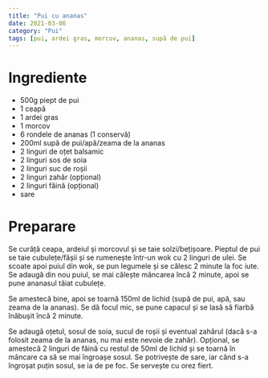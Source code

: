 ```yaml
---
title: "Pui cu ananas"
date: 2021-03-06
category: "Pui"
tags: [pui, ardei gras, morcov, ananas, supă de pui]
---
```


# Ingrediente
* 500g piept de pui
* 1 ceapă
* 1 ardei gras
* 1 morcov
* 6 rondele de ananas (1 conservă)
* 200ml supă de pui/apă/zeama de la ananas
* 2 linguri de oțet balsamic
* 2 linguri sos de soia
* 2 linguri suc de roșii
* 2 linguri zahăr (opțional)
* 2 linguri făină (opțional)
* sare

# Preparare
Se curăță ceapa, ardeiul și morcovul și se taie solzi/bețișoare. Pieptul de pui se taie cubulețe/fâșii și se rumenește într-un wok cu 2 linguri de ulei. Se scoate apoi puiul din wok, se pun legumele și se călesc 2 minute la foc iute. Se adaugă din nou puiul, se mai călește mâncarea încă 2 minute, apoi se pune ananasul tăiat cubulețe.

Se amestecă bine, apoi se toarnă 150ml de lichid (supă de pui, apă, sau zeama de la ananas). Se dă focul mic, se pune capacul și se lasă să fiarbă înăbușit încă 2 minute.

Se adaugă oțetul, sosul de soia, sucul de roșii și eventual zahărul (dacă s-a folosit zeama de la ananas, nu mai este nevoie de zahăr). Opțional, se amestecă 2 linguri de făină cu restul de 50ml de lichid și se toarnă în mâncare ca să se mai îngroașe sosul. Se potrivește de sare, iar când s-a îngroșat puțin sosul, se ia de pe foc. Se servește cu orez fiert.
